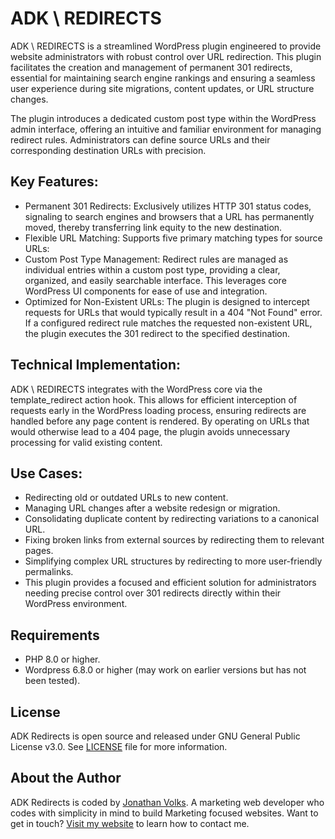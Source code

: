 # ADK \\ REDIRECTS

ADK \\ REDIRECTS is a streamlined WordPress plugin engineered to provide website administrators with robust control over URL redirection. This plugin facilitates the creation and management of permanent 301 redirects, essential for maintaining search engine rankings and ensuring a seamless user experience during site migrations, content updates, or URL structure changes.

The plugin introduces a dedicated custom post type within the WordPress admin interface, offering an intuitive and familiar environment for managing redirect rules. Administrators can define source URLs and their corresponding destination URLs with precision.

## Key Features:

- Permanent 301 Redirects: Exclusively utilizes HTTP 301 status codes, signaling to search engines and browsers that a URL has permanently moved, thereby transferring link equity to the new destination.
- Flexible URL Matching: Supports five primary matching types for source URLs:
- Custom Post Type Management: Redirect rules are managed as individual entries within a custom post type, providing a clear, organized, and easily searchable interface. This leverages core WordPress UI components for ease of use and integration.
- Optimized for Non-Existent URLs: The plugin is designed to intercept requests for URLs that would typically result in a 404 "Not Found" error. If a configured redirect rule matches the requested non-existent URL, the plugin executes the 301 redirect to the specified destination.

## Technical Implementation:

ADK \\ REDIRECTS integrates with the WordPress core via the template_redirect action hook. This allows for efficient interception of requests early in the WordPress loading process, ensuring redirects are handled before any page content is rendered. By operating on URLs that would otherwise lead to a 404 page, the plugin avoids unnecessary processing for valid existing content.

## Use Cases:

- Redirecting old or outdated URLs to new content.
- Managing URL changes after a website redesign or migration.
- Consolidating duplicate content by redirecting variations to a canonical URL.
- Fixing broken links from external sources by redirecting them to relevant pages.
- Simplifying complex URL structures by redirecting to more user-friendly permalinks.
- This plugin provides a focused and efficient solution for administrators needing precise control over 301 redirects directly within their WordPress environment.

## Requirements

- PHP 8.0 or higher.
- Wordpress 6.8.0 or higher (may work on earlier versions but has not been tested).

## License

ADK Redirects is open source and released under GNU General Public License v3.0. See [LICENSE](LICENSE.md) file for more information.

## About the Author

ADK Redirects is coded by [Jonathan Volks](https://jonathanvolks.com/). A marketing web developer who codes with simplicity in mind to build Marketing focused websites. Want to get in touch? [Visit my website](https://jonathanvolks.com/) to learn how to contact me.


